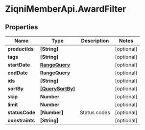 # ZiqniMemberApi.AwardFilter

## Properties

Name | Type | Description | Notes
------------ | ------------- | ------------- | -------------
**productIds** | **[String]** |  | [optional] 
**tags** | **[String]** |  | [optional] 
**startDate** | [**RangeQuery**](RangeQuery.md) |  | [optional] 
**endDate** | [**RangeQuery**](RangeQuery.md) |  | [optional] 
**ids** | **[String]** |  | [optional] 
**sortBy** | [**[QuerySortBy]**](QuerySortBy.md) |  | [optional] 
**skip** | **Number** |  | [optional] 
**limit** | **Number** |  | [optional] 
**statusCode** | **[Number]** | Status codes | [optional] 
**constraints** | **[String]** |  | [optional] 


